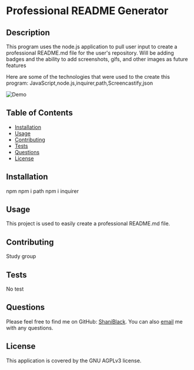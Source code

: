 # Professional README Generator

  ## Description
  This program uses the node.js application to pull user input to create a professional README.md file for the user's repository. Will be adding badges and the ability to add screenshots, gifs, and other images as future features

  Here are some of the technologies that were used to the create this program:
  JavaScript,node.js,inquirer,path,Screencastify,json

  ![Demo](./profREADMEgif.gif)

  
  ## Table of Contents
  * [Installation](#installation)
  * [Usage](#usage)
  * [Contributing](#contributing)
  * [Tests](#tests)
  * [Questions](#questions)
  * [License](#license)
  
  ## Installation
  npm
  npm i path
  npm i inquirer


  ## Usage
  This project is used to easily create a professional README.md file.

  ## Contributing
  Study group

  ## Tests
  No test

  ## Questions
  Please feel free to find me on GitHub: [ShaniBlack](https://github.com/ShaniBlack).
  You can also [email](shaniblack2004@gmail.com) me with any questions.

  ## License
  This application is covered by the GNU AGPLv3 license.
